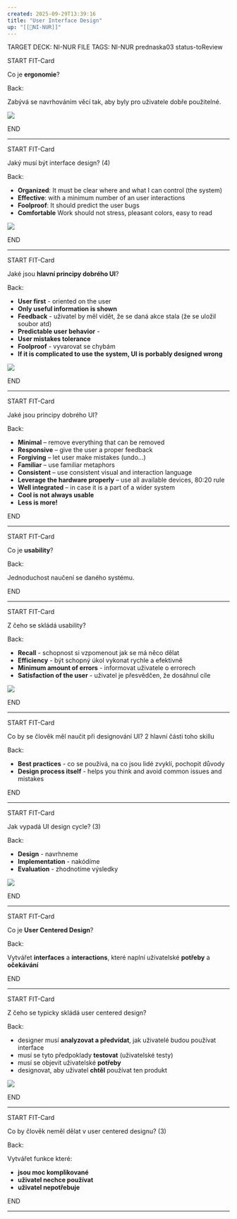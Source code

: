 ```yaml
---
created: 2025-09-29T13:39:16
title: "User Interface Design"
up: "[[📖NI-NUR]]"
---
```


TARGET DECK: NI-NUR
FILE TAGS: NI-NUR prednaska03 status-toReview


START
FIT-Card

Co je **ergonomie**?

Back:

Zabývá se navrhováním věcí tak, aby byly pro uživatele dobře použitelné.

<!-- DetailInfoStart -->
![](../../Assets/Pasted%20image%2020251019105937.png)
<!-- DetailInfoEnd -->


END

---


START
FIT-Card

Jaký musí být interface design? (4)

Back:

- **Organized**: It must be clear where and what I can control (the system)
- **Effective**: with a minimum number of an user interactions
- **Foolproof**: It should predict the user bugs
- **Comfortable** Work should not stress, pleasant colors, easy to read

<!-- DetailInfoStart -->
![](../../Assets/Pasted%20image%2020251019105946.png)
<!-- DetailInfoEnd -->


END

---


START
FIT-Card

Jaké jsou **hlavní principy dobrého UI**?

Back:

- **User first** - oriented on the user
- **Only useful information is shown**
- **Feedback** - uživatel by měl vidět, že se daná akce stala (že se uložil soubor atd)
- **Predictable user behavior** - 
- **User mistakes tolerance**
- **Foolproof** - vyvarovat se chybám
- **If it is complicated to use the system, UI is porbably designed wrong**

<!-- DetailInfoStart -->
![](../../Assets/Pasted%20image%2020251019110127.png)
<!-- DetailInfoEnd -->

END

---


START
FIT-Card

Jaké jsou principy dobrého UI?

Back:

- **Minimal** – remove everything that can be removed 
- **Responsive** – give the user a proper feedback 
- **Forgiving** – let user make mistakes (undo...) 
- **Familiar** – use familiar metaphors
- **Consistent** – use consistent visual and interaction language
- **Leverage the hardware properly** – use all available devices, 80:20 rule
- **Well integrated** – in case it is a part of a wider system 
- **Cool is not always usable**
- **Less is more!**

END

---


START
FIT-Card

Co je **usability**?

Back:

Jednoduchost naučení se daného systému.

END

---


START
FIT-Card

Z čeho se skládá usability?

Back:

- **Recall** - schopnost si vzpomenout jak se má něco dělat
- **Efficiency** - být schopný úkol vykonat rychle a efektivně
- **Minimum amount of errors** - informovat uživatele o errorech
- **Satisfaction of the user** - uživatel je přesvědčen, že dosáhnul cíle

<!-- DetailInfoStart -->
![](../../Assets/Pasted%20image%2020251019110527.png)
<!-- DetailInfoEnd -->


END

---



START
FIT-Card

Co by se člověk měl naučit při designování UI? 2 hlavní části toho skillu

Back:

- **Best practices** - co se používá, na co jsou lidé zvyklí, pochopit důvody
- **Design process itself** - helps you think and avoid common issues and mistakes

END

---


START
FIT-Card

Jak vypadá UI design cycle? (3)

Back:

- **Design** - navrhneme
- **Implementation** - nakódíme
- **Evaluation** - zhodnotíme výsledky

![](../../Assets/Pasted%20image%2020251019110829.png)

END

---


START
FIT-Card

Co je **User Centered Design**?

Back:

Vytvářet **interfaces** a **interactions**, které naplní uživatelské **potřeby** a **očekávání**

END

---


START
FIT-Card

Z čeho se typicky skládá user centered design?

Back:

- designer musí **analyzovat a předvídat**, jak uživatelé budou používat interface
- musí se tyto předpoklady **testovat** (uživatelské testy)
- musí se objevit uživatelské **potřeby**
- designovat, aby uživatel **chtěl** používat ten produkt

<!-- DetailInfoStart -->
![](../../Assets/Pasted%20image%2020251019111226.png)
<!-- DetailInfoEnd -->


END

---


START
FIT-Card

Co by člověk neměl dělat v user centered designu? (3)

Back:

Vytvářet funkce které:
- **jsou moc komplikované**
- **uživatel nechce používat**
- **uživatel nepotřebuje**

END

---
